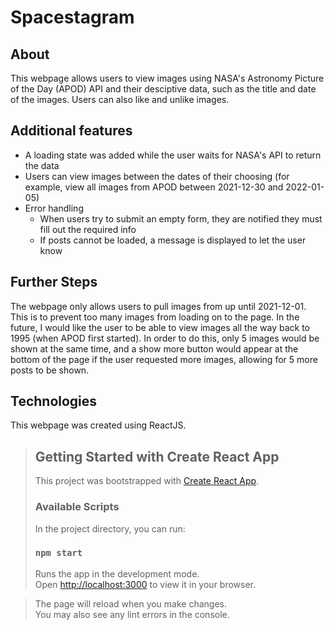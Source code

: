 # Spacestagram

## About
This webpage allows users to view images using NASA's Astronomy Picture of the Day (APOD) API and their desciptive data, such as the title and date of the images.  Users can also like and unlike images. 

## Additional features
- A loading state was added while the user waits for NASA's API to return the data
- Users can view images between the dates of their choosing (for example, view all images from APOD between 2021-12-30 and 2022-01-05)
- Error handling 
  - When users try to submit an empty form, they are notified they must fill out the required info
  - If posts cannot be loaded, a message is displayed to let the user know

## Further Steps
The webpage only allows users to pull images from up until 2021-12-01. This is to prevent too many images from loading on to the page. In the future, I would like the user to be able to view images all the way back to 1995 (when APOD first started). In order to do this, only 5 images would be shown at the same time, and a show more button would appear at the bottom of the page if the user requested more images, allowing for 5 more posts to be shown.

## Technologies
This webpage was created using ReactJS.

>## Getting Started with Create React App
>
>This project was bootstrapped with [Create React App](https://github.com/facebook/create-react-app).
>
>### Available Scripts
>
>In the project directory, you can run:
>
>### `npm start`
>
>Runs the app in the development mode.\
>Open [http://localhost:3000](http://localhost:3000) to view it in your browser.

>The page will reload when you make changes.\
>You may also see any lint errors in the console.
